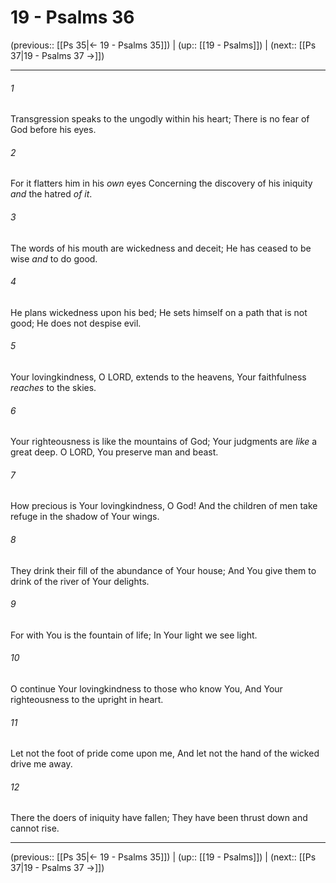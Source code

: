 # 19 - Psalms 36

(previous:: [[Ps 35|← 19 - Psalms 35]]) | (up:: [[19 - Psalms]]) | (next:: [[Ps 37|19 - Psalms 37 →]])

***


###### 1 
Transgression speaks to the ungodly within his heart; There is no fear of God before his eyes. 

###### 2 
For it flatters him in his _own_ eyes Concerning the discovery of his iniquity _and_ the hatred _of it_. 

###### 3 
The words of his mouth are wickedness and deceit; He has ceased to be wise _and_ to do good. 

###### 4 
He plans wickedness upon his bed; He sets himself on a path that is not good; He does not despise evil. 

###### 5 
Your lovingkindness, O LORD, extends to the heavens, Your faithfulness _reaches_ to the skies. 

###### 6 
Your righteousness is like the mountains of God; Your judgments are _like_ a great deep. O LORD, You preserve man and beast. 

###### 7 
How precious is Your lovingkindness, O God! And the children of men take refuge in the shadow of Your wings. 

###### 8 
They drink their fill of the abundance of Your house; And You give them to drink of the river of Your delights. 

###### 9 
For with You is the fountain of life; In Your light we see light. 

###### 10 
O continue Your lovingkindness to those who know You, And Your righteousness to the upright in heart. 

###### 11 
Let not the foot of pride come upon me, And let not the hand of the wicked drive me away. 

###### 12 
There the doers of iniquity have fallen; They have been thrust down and cannot rise.

***

(previous:: [[Ps 35|← 19 - Psalms 35]]) | (up:: [[19 - Psalms]]) | (next:: [[Ps 37|19 - Psalms 37 →]])
